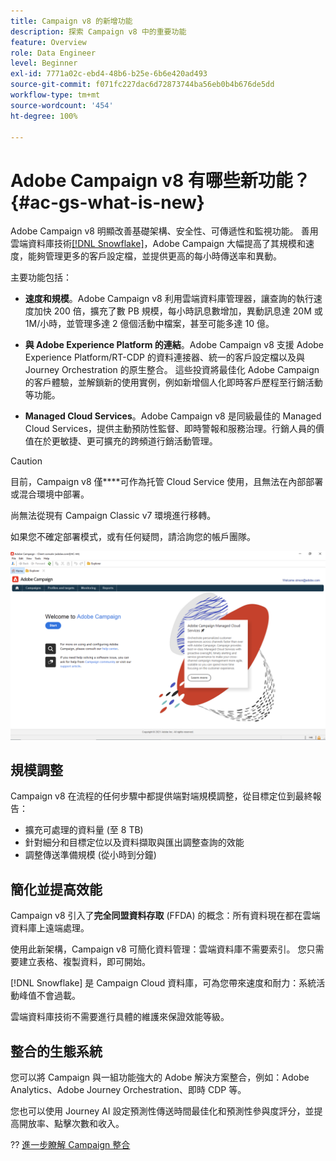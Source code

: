 ```yaml
---
title: Campaign v8 的新增功能
description: 探索 Campaign v8 中的重要功能
feature: Overview
role: Data Engineer
level: Beginner
exl-id: 7771a02c-ebd4-48b6-b25e-6b6e420ad493
source-git-commit: f071fc227dac6d72873744ba56eb0b4b676de5dd
workflow-type: tm+mt
source-wordcount: '454'
ht-degree: 100%

---
```


# Adobe Campaign v8 有哪些新功能？ {#ac-gs-what-is-new}

Adobe Campaign v8 明顯改善基礎架構、安全性、可傳遞性和監視功能。 善用雲端資料庫技術[[!DNL Snowflake]](https://www.snowflake.com/)，Adobe Campaign 大幅提高了其規模和速度，能夠管理更多的客戶設定檔，並提供更高的每小時傳送率和異動。

主要功能包括：

* **速度和規模**。Adobe Campaign v8 利用雲端資料庫管理器，讓查詢的執行速度加快 200 倍，擴充了數 PB 規模，每小時訊息數增加，異動訊息達 20M 或 1M/小時，並管理多達 2 億個活動中檔案，甚至可能多達 10 億。

* **與 Adobe Experience Platform 的連結**。Adobe Campaign v8 支援 Adobe Experience Platform/RT-CDP 的資料連接器、統一的客戶設定檔以及與 Journey Orchestration 的原生整合。 這些投資將最佳化 Adobe Campaign 的客戶體驗，並解鎖新的使用實例，例如新增個人化即時客戶歷程至行銷活動等功能。

* **Managed Cloud Services**。Adobe Campaign v8 是同級最佳的 Managed Cloud Services，提供主動預防性監督、即時警報和服務治理。行銷人員的價值在於更敏捷、更可擴充的跨頻道行銷活動管理。

>[!CAUTION]
>
>目前，Campaign v8 僅&#x200B;****&#x200B;可作為托管 Cloud Service 使用，且無法在內部部署或混合環境中部署。
>
>尚無法從現有 Campaign Classic v7 環境進行移轉。
>
>如果您不確定部署模式，或有任何疑問，請洽詢您的帳戶團隊。

![](assets/home-page.png)

## 規模調整

Campaign v8 在流程的任何步驟中都提供端對端規模調整，從目標定位到最終報告：

* 擴充可處理的資料量 (至 8 TB)
* 針對細分和目標定位以及資料擷取與匯出調整查詢的效能
* 調整傳送準備規模 (從小時到分鐘)

## 簡化並提高效能

Campaign v8 引入了&#x200B;**完全同盟資料存取** (FFDA) 的概念：所有資料現在都在雲端資料庫上遠端處理。

使用此新架構，Campaign v8 可簡化資料管理：雲端資料庫不需要索引。 您只需要建立表格、複製資料，即可開始。

[!DNL Snowflake] 是 Campaign Cloud 資料庫，可為您帶來速度和耐力：系統活動峰值不會過載。

雲端資料庫技術不需要進行具體的維護來保證效能等級。

## 整合的生態系統

您可以將 Campaign 與一組功能強大的 Adobe 解決方案整合，例如：Adobe Analytics、Adobe Journey Orchestration、即時 CDP 等。

您也可以使用 Journey AI 設定預測性傳送時間最佳化和預測性參與度評分，並提高開放率、點擊次數和收入。

?? [進一步瞭解 Campaign 整合](../connect/integration.md)

